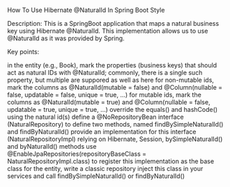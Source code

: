 How To Use Hibernate @NaturalId In Spring Boot Style

Description: This is a SpringBoot application that maps a natural business key using Hibernate @NaturalId. This implementation allows us to use @NaturalId as it was provided by Spring.

Key points:

in the entity (e.g., Book), mark the properties (business keys) that should act as natural IDs with @NaturalId; commonly, there is a single such property, but multiple are suppored as well as here
for non-mutable ids, mark the columns as @NaturalId(mutable = false) and @Column(nullable = false, updatable = false, unique = true, ...)
for mutable ids, mark the columns as @NaturalId(mutable = true) and @Column(nullable = false, updatable = true, unique = true, ...)
override the equals() and hashCode() using the natural id(s)
define a @NoRepositoryBean interface (NaturalRepository) to define two methods, named findBySimpleNaturalId() and findByNaturalId()
provide an implementation for this interface (NaturalRepositoryImpl) relying on Hibernate, Session, bySimpleNaturalId() and byNaturalId() methods
use @EnableJpaRepositories(repositoryBaseClass = NaturalRepositoryImpl.class) to register this implementation as the base class
for the entity, write a classic repository
inject this class in your services and call findBySimpleNaturalId() or findByNaturalId()